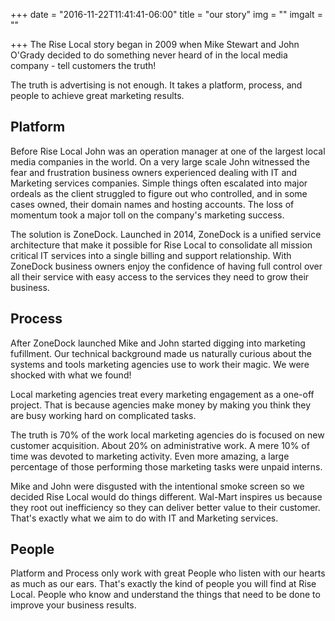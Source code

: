 +++
date = "2016-11-22T11:41:41-06:00"
title = "our story"
img = ""
imgalt = ""

+++
The Rise Local story began in 2009 when Mike Stewart and John O'Grady decided to do something never heard of in the local media company - tell customers the truth!
<!--more-->

The truth is advertising is not enough. It takes a platform, process, and people to achieve great marketing results.

## Platform
Before Rise Local John was an operation manager at one of the largest local media companies in the world. On a very large scale John witnessed the fear and frustration business owners experienced dealing with IT and Marketing services companies. Simple things often escalated into major ordeals as the client struggled to figure out who controlled, and in some cases owned, their domain names and hosting accounts. The loss of momentum took a major toll on the company's marketing success.

The solution is ZoneDock. Launched in 2014, ZoneDock is a unified service architecture that make it possible for Rise Local to consolidate all mission critical IT services into a single billing and support relationship. With ZoneDock business owners enjoy the confidence of having full control over all their service with easy access to the services they need to grow their business.

## Process
After ZoneDock launched Mike and John started digging into marketing fufillment. Our technical background made us naturally curious about the systems and tools marketing agencies use to work their magic. We were shocked with what we found!

Local marketing agencies treat every marketing engagement as a one-off project. That is because agencies make money by making you think they are busy working hard on complicated tasks.

The truth is 70% of the work local marketing agencies do is focused on new customer acquisition. About 20% on administrative work. A mere 10% of time was devoted to marketing activity. Even more amazing, a large percentage of those performing those marketing tasks were unpaid interns.

Mike and John were disgusted with the intentional smoke screen so we decided Rise Local would do things different. Wal-Mart inspires us because they root out inefficiency so they can deliver better value to their customer. That's exactly what we aim to do with IT and Marketing services.

## People
Platform and Process only work with great People who listen with our hearts as much as our ears. That's exactly the kind of people you will find at Rise Local. People who know and understand the things that need to be done to improve your business results.
